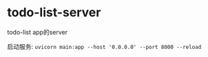 # todo-list-server
todo-list app的server


启动服务:
`
uvicorn main:app --host '0.0.0.0' --port 8000 --reload
`